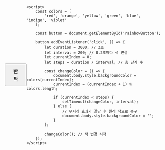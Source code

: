 <!DOCTYPE html>
<html lang="ko">
<head>
    <meta charset="UTF-8">
    <meta name="viewport" content="width=device-width, initial-scale=1.0">
    <title>무지개 빤짝</title>
    <style>
        body {
            display: flex;
            justify-content: center;
            align-items: center;
            height: 100vh;
            margin: 0;
            position: relative;
            overflow: hidden;
        }
        button {
            padding: 10px 20px;
            font-size: 16px;
            cursor: pointer;
        }
    </style>
</head>
<body>
    <button id="rainbowButton">빤짝</button>

    <script>
        const colors = [
            'red', 'orange', 'yellow', 'green', 'blue', 'indigo', 'violet'
        ];

        const button = document.getElementById('rainbowButton');

        button.addEventListener('click', () => {
            let duration = 3000; // 3초
            let interval = 200; // 0.2초마다 색 변경
            let currentIndex = 0;
            let steps = duration / interval; // 총 단계 수

            const changeColor = () => {
                document.body.style.backgroundColor = colors[currentIndex];
                currentIndex = (currentIndex + 1) % colors.length;

                if (currentIndex < steps) {
                    setTimeout(changeColor, interval);
                } else {
                    // 무지개 효과가 끝난 후 원래 색으로 복구
                    document.body.style.backgroundColor = '';
                }
            };

            changeColor(); // 색 변경 시작
        });
    </script>
</body>
</html>
